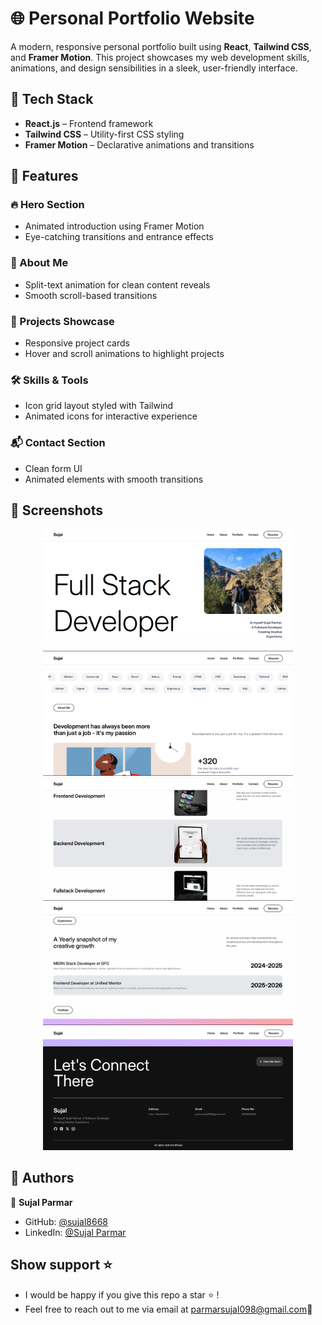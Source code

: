 # 🌐 Personal Portfolio Website

A modern, responsive personal portfolio built using **React**, **Tailwind CSS**, and **Framer Motion**. This project showcases my web development skills, animations, and design sensibilities in a sleek, user-friendly interface.

## 🚀 Tech Stack

- **React.js** – Frontend framework
- **Tailwind CSS** – Utility-first CSS styling
- **Framer Motion** – Declarative animations and transitions

## 📂 Features

### 🔥 Hero Section
- Animated introduction using Framer Motion
- Eye-catching transitions and entrance effects

### 👤 About Me
- Split-text animation for clean content reveals
- Smooth scroll-based transitions

### 💼 Projects Showcase
- Responsive project cards
- Hover and scroll animations to highlight projects

### 🛠️ Skills & Tools
- Icon grid layout styled with Tailwind
- Animated icons for interactive experience

### 📬 Contact Section
- Clean form UI
- Animated elements with smooth transitions

## 📸 Screenshots
<p align="center">
<img src="./img/Screenshot (237).png" width="400">
<img src="./img/Screenshot (238).png" width="400">
  <img src="./img/Screenshot (239).png" width="400">
  <img src="./img/Screenshot (240).png" width="400">
  <img src="./img/Screenshot (241).png" width="400">
</p>

## 👥 Authors 

👤 **Sujal Parmar**

- GitHub: [@sujal8668](https://github.com/sujal8668)
- LinkedIn: [@Sujal Parmar](https://www.linkedin.com/in/sujal-parmar-5246882b8/)


##  Show support ⭐️
- I would be happy if you give this repo a star ⭐️ !
- Feel free to reach out to me via email at [parmarsujal098@gmail.com](mailto:parmarsujal098@gmail.com)💌

